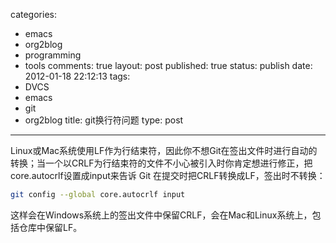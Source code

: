 categories: 
  - emacs
  - org2blog
  - programming
  - tools
comments: true
layout: post
published: true
status: publish
date: 2012-01-18 22:12:13
tags: 
  - DVCS
  - emacs
  - git
  - org2blog
title: git换行符问题
type: post
---

Linux或Mac系统使用LF作为行结束符，因此你不想Git在签出文件时进行自动的转换；当一个以CRLF为行结束符的文件不小心被引入时你肯定想进行修正，把core.autocrlf设置成input来告诉 Git 在提交时把CRLF转换成LF，签出时不转换：

```sh
git config --global core.autocrlf input
```

这样会在Windows系统上的签出文件中保留CRLF，会在Mac和Linux系统上，包括仓库中保留LF。 
